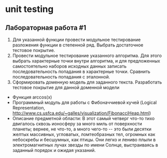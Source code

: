 # unit testing
## Лабораторная работа #1
1. Для указанной функции провести модульное тестирование разложения функции в степенной ряд. Выбрать достаточное тестовое покрытие.
2. Провести модульное тестирование указанного алгоритма. Для этого выбрать характерные точки внутри алгоритма, и для предложенных самостоятельно наборов исходных данных записать последовательность попадания в характерные точки. Сравнить последовательность попадания с эталонной.
3. Сформировать доменную модель для заданного текста.  Разработать тестовое покрытие для данной доменной модели

* Функция arccos(x)
* Программный модуль для работы с Фибоначчиевой кучей (Logical Representation, http://www.cs.usfca.edu/~galles/visualization/FibonacciHeap.html)
* Описание предметной области:
  В этот самый четверг что-то тихо двигалось сквозь ионосферу за много миль от поверхности планеты; вернее, не что-то, а много чего-то -- это были десятки желтых массивных, угловатых, ломтеобразных тел, огромных как небоскребы и бесшумных, как птицы. Они легко и лениво плыли в электромагнитных лучах звезды по имени Солнце, выстраиваясь в заданный порядок и ожидая указаний.
